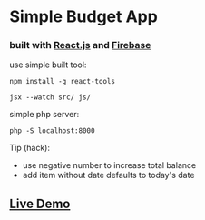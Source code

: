 # Simple Budget App

### built with [React.js](http://facebook.github.io/react/) and [Firebase](https://www.firebase.com/)

use simple built tool:

	npm install -g react-tools

	jsx --watch src/ js/
	
simple php server:
	
	php -S localhost:8000
	
Tip (hack):

* use negative number to increase total balance
* add item without date defaults to today's date

## [Live Demo](http://slevin.im/budget/demo.html)